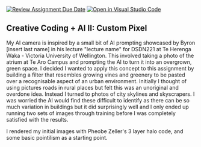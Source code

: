 [![Review Assignment Due Date](https://classroom.github.com/assets/deadline-readme-button-22041afd0340ce965d47ae6ef1cefeee28c7c493a6346c4f15d667ab976d596c.svg)](https://classroom.github.com/a/jTsmcDjg)
[![Open in Visual Studio Code](https://classroom.github.com/assets/open-in-vscode-2e0aaae1b6195c2367325f4f02e2d04e9abb55f0b24a779b69b11b9e10269abc.svg)](https://classroom.github.com/online_ide?assignment_repo_id=19453216&assignment_repo_type=AssignmentRepo)
## Creative Coding + AI II: Custom Pixel

My AI camera is inspired by a small bit of AI prompting showcased by Byron [insert last name] in his lecture "lecture name" for DSDN221 at Te Herenga Waka - Victoria University of Wellington. This involved taking a photo of the atrium at Te Aro Campus and prompting the AI to turn it into an overgrown, green space. I decided I wanted to apply this concept to this assignment by building a filter that resembles growing vines and greenery to be pasted over a recognisable aspect of an urban environment. Initially I thought of using pictures roads in rural places but felt this was an unoriginal and overdone idea. Instead I turned to photos of city skylines and skyscrapers. I was worried the AI would find these difficult to identify as there can be so much variation in buildings but it did surprisingly well and I only ended up running two sets of images through training before I was completely satisfied with the results.

I rendered my initial images with Pheobe Zeller's 3 layer halo code, and some basic pointilism as a starting point.
